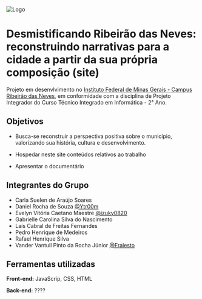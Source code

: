 ![Logo](https://www.ifmg.edu.br/governadorvaladares/imagens/ifmg_simples_rgb.jpg)

# Desmistificando Ribeirão das Neves: reconstruindo narrativas para a cidade a partir da sua própria composição (site)

Projeto em desenvlvimento no [Instituto Federal de Minas Gerais - Campus Ribeirão das Neves](https://ifmg.edu.br/ribeiraodasneves), em conformidade com a disciplina de Projeto Integrador do Curso Técnico Integrado em Informática - 2° Ano.


## Objetivos

- Busca-se reconstruir a perspectiva positiva sobre o município, valorizando sua história, cultura e desenvolvimento. 

- Hospedar neste site conteúdos relativos ao trabalho

- Apresentar o documentário


## Integrantes do Grupo

- Carla Suelen de Araújo Soares
- Daniel Rocha de Souza [@Ytr00m](https://github.com/Ytr00m)
- Evelyn Vitória Caetano Maestre [@izuky0820](https://github.com/izuky0820)
- Gabrielle Carolina Silva do Nascimento
- Laís Cabral de Freitas Fernandes
- Pedro Henrique de Medeiros
- Rafael Henrique Silva
- Vander Vantuil Pinto da Rocha Júnior [@Fralesto](https://github.com/Fralesto)


## Ferramentas utilizadas

**Front-end:** JavaScrip, CSS, HTML

**Back-end:** ????
